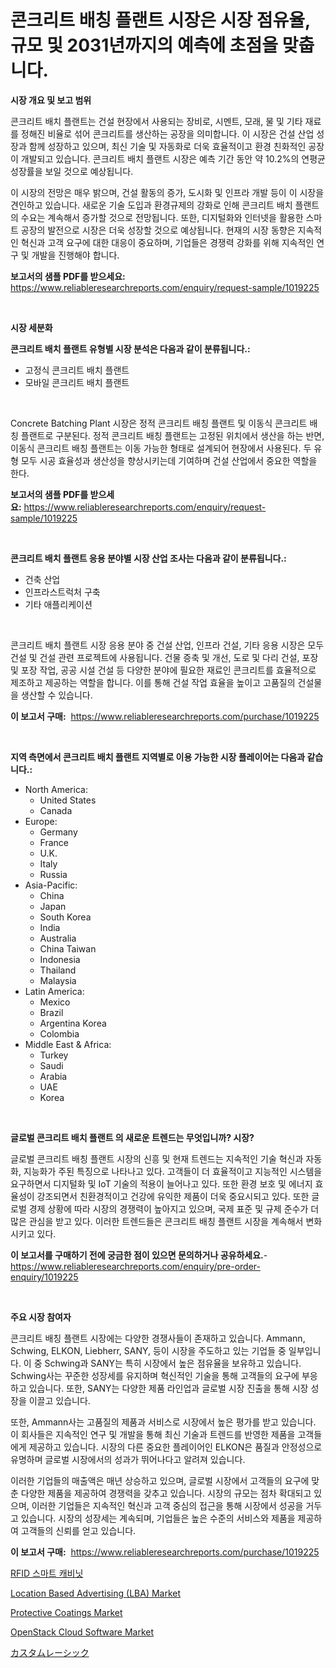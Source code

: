 <p><h1>콘크리트 배칭 플랜트 시장은 시장 점유율, 규모 및 2031년까지의 예측에 초점을 맞춥니다.</h1></p><p><strong>시장 개요 및 보고 범위</strong></p>
<p><p>콘크리트 배치 플랜트는 건설 현장에서 사용되는 장비로, 시멘트, 모래, 물 및 기타 재료를 정해진 비율로 섞어 콘크리트를 생산하는 공장을 의미합니다. 이 시장은 건설 산업 성장과 함께 성장하고 있으며, 최신 기술 및 자동화로 더욱 효율적이고 환경 친화적인 공장이 개발되고 있습니다. 콘크리트 배치 플랜트 시장은 예측 기간 동안 약 10.2%의 연평균 성장률을 보일 것으로 예상됩니다.</p><p>이 시장의 전망은 매우 밝으며, 건설 활동의 증가, 도시화 및 인프라 개발 등이 이 시장을 견인하고 있습니다. 새로운 기술 도입과 환경규제의 강화로 인해 콘크리트 배치 플랜트의 수요는 계속해서 증가할 것으로 전망됩니다. 또한, 디지털화와 인터넷을 활용한 스마트 공장의 발전으로 시장은 더욱 성장할 것으로 예상됩니다. 현재의 시장 동향은 지속적인 혁신과 고객 요구에 대한 대응이 중요하며, 기업들은 경쟁력 강화를 위해 지속적인 연구 및 개발을 진행해야 합니다.</p></p>
<p><strong>보고서의 샘플 PDF를 받으세요:</strong> <a href="https://www.reliableresearchreports.com/enquiry/request-sample/1019225">https://www.reliableresearchreports.com/enquiry/request-sample/1019225</a></p>
<p>&nbsp;</p>
<p><strong>시장 세분화</strong></p>
<p><strong>콘크리트 배치 플랜트 유형별 시장 분석은 다음과 같이 분류됩니다.:</strong></p>
<p><ul><li>고정식 콘크리트 배치 플랜트</li><li>모바일 콘크리트 배치 플랜트</li></ul></p>
<p>&nbsp;</p>
<p><p>Concrete Batching Plant 시장은 정적 콘크리트 배칭 플랜트 및 이동식 콘크리트 배칭 플랜트로 구분된다. 정적 콘크리트 배칭 플랜트는 고정된 위치에서 생산을 하는 반면, 이동식 콘크리트 배칭 플랜트는 이동 가능한 형태로 설계되어 현장에서 사용된다. 두 유형 모두 시공 효율성과 생산성을 향상시키는데 기여하며 건설 산업에서 중요한 역할을 한다.</p></p>
<p><strong>보고서의 샘플 PDF를 받으세요:</strong>&nbsp;<a href="https://www.reliableresearchreports.com/enquiry/request-sample/1019225">https://www.reliableresearchreports.com/enquiry/request-sample/1019225</a></p>
<p>&nbsp;</p>
<p><strong> 콘크리트 배치 플랜트 응용 분야별 시장 산업 조사는 다음과 같이 분류됩니다.:</strong></p>
<p><ul><li>건축 산업</li><li>인프라스트럭처 구축</li><li>기타 애플리케이션</li></ul></p>
<p>&nbsp;</p>
<p><p>콘크리트 배치 플랜트 시장 응용 분야 중 건설 산업, 인프라 건설, 기타 응용 시장은 모두 건설 및 건설 관련 프로젝트에 사용됩니다. 건물 증축 및 개선, 도로 및 다리 건설, 포장 및 포장 작업, 공공 시설 건설 등 다양한 분야에 필요한 재료인 콘크리트를 효율적으로 제조하고 제공하는 역할을 합니다. 이를 통해 건설 작업 효율을 높이고 고품질의 건설물을 생산할 수 있습니다.</p></p>
<p><strong>이 보고서 구매:</strong>&nbsp; <a href="https://www.reliableresearchreports.com/purchase/1019225">https://www.reliableresearchreports.com/purchase/1019225</a></p>
<p>&nbsp;</p>
<p><strong>지역 측면에서 콘크리트 배치 플랜트 지역별로 이용 가능한 시장 플레이어는 다음과 같습니다.:</strong></p>
<p><ul>
    <li>
        North America:
        <ul>
            <li>United States</li>
            <li>Canada</li>
        </ul>
    </li>
    <li>
        Europe:
        <ul>
            <li>Germany</li>
            <li>France</li>
            <li>U.K.</li>
            <li>Italy</li>
            <li>Russia</li>
        </ul>
    </li>
    <li>
        Asia-Pacific:
        <ul>
            <li>China</li>
            <li>Japan</li>
            <li>South Korea</li>
            <li>India</li>
            <li>Australia</li>
            <li>China Taiwan</li>
            <li>Indonesia</li>
            <li>Thailand</li>
            <li>Malaysia</li>
        </ul>
    </li>
    <li>
        Latin America:
        <ul>
            <li>Mexico</li>
            <li>Brazil</li>
            <li>Argentina Korea</li>
            <li>Colombia</li>
        </ul>
    </li>
    <li>
        Middle East & Africa:
        <ul>
            <li>Turkey</li>
            <li>Saudi</li>
            <li>Arabia</li>
            <li>UAE</li>
            <li>Korea</li>
        </ul>
    </li>
    </ul></p>
<p>&nbsp;</p>
<p><strong>글로벌 콘크리트 배치 플랜트 의 새로운 트렌드는 무엇입니까? 시장?</strong></p>
<p><p>글로벌 콘크리트 배칭 플랜트 시장의 신흥 및 현재 트렌드는 지속적인 기술 혁신과 자동화, 지능화가 주된 특징으로 나타나고 있다. 고객들이 더 효율적이고 지능적인 시스템을 요구하면서 디지털화 및 IoT 기술의 적용이 늘어나고 있다. 또한 환경 보호 및 에너지 효율성이 강조되면서 친환경적이고 건강에 유익한 제품이 더욱 중요시되고 있다. 또한 글로벌 경제 상황에 따라 시장의 경쟁력이 높아지고 있으며, 국제 표준 및 규제 준수가 더 많은 관심을 받고 있다. 이러한 트렌드들은 콘크리트 배칭 플랜트 시장을 계속해서 변화시키고 있다.</p></p>
<p><strong>이 보고서를 구매하기 전에 궁금한 점이 있으면 문의하거나 공유하세요.</strong>- <a href="https://www.reliableresearchreports.com/enquiry/pre-order-enquiry/1019225">https://www.reliableresearchreports.com/enquiry/pre-order-enquiry/1019225</a></p>
<p>&nbsp;</p>
<p><strong>주요 시장 참여자</strong></p>
<p><p>콘크리트 배칭 플랜트 시장에는 다양한 경쟁사들이 존재하고 있습니다. Ammann, Schwing, ELKON, Liebherr, SANY, 등이 시장을 주도하고 있는 기업들 중 일부입니다. 이 중 Schwing과 SANY는 특히 시장에서 높은 점유율을 보유하고 있습니다. Schwing사는 꾸준한 성장세를 유지하며 혁신적인 기술을 통해 고객들의 요구에 부응하고 있습니다. 또한, SANY는 다양한 제품 라인업과 글로벌 시장 진출을 통해 시장 성장을 이끌고 있습니다.</p><p>또한, Ammann사는 고품질의 제품과 서비스로 시장에서 높은 평가를 받고 있습니다. 이 회사들은 지속적인 연구 및 개발을 통해 최신 기술과 트렌드를 반영한 제품을 고객들에게 제공하고 있습니다. 시장의 다른 중요한 플레이어인 ELKON은 품질과 안정성으로 유명하며 글로벌 시장에서의 성과가 뛰어나다고 알려져 있습니다.</p><p>이러한 기업들의 매출액은 매년 상승하고 있으며, 글로벌 시장에서 고객들의 요구에 맞춘 다양한 제품을 제공하여 경쟁력을 갖추고 있습니다. 시장의 규모는 점차 확대되고 있으며, 이러한 기업들은 지속적인 혁신과 고객 중심의 접근을 통해 시장에서 성공을 거두고 있습니다. 시장의 성장세는 계속되며, 기업들은 높은 수준의 서비스와 제품을 제공하여 고객들의 신뢰를 얻고 있습니다.</p></p>
<p><strong>이 보고서 구매:</strong>&nbsp;&nbsp;<a href="https://www.reliableresearchreports.com/purchase/1019225">https://www.reliableresearchreports.com/purchase/1019225</a></p>
<p><p><a href="https://github.com/lkwggful07722/Market-Research-Report-List-1/blob/main/1007301190381.md">RFID 스마트 캐비닛</a></p><p><a href="https://pretty-mail-caf.notion.site/Location-Based-Advertising-LBA-Market-Size-and-Examines-its-Market-Scope-with-a-Primary-Focus-on-b0417a5b88c34d7492a389e79799d566">Location Based Advertising (LBA) Market</a></p><p><a href="https://github.com/irfadac/Market-Research-Report-List-2/blob/main/protective-coatings-market.md">Protective Coatings Market</a></p><p><a href="https://issuu.com/reportprime-2/docs/openstack-cloud-software-market-size-2030.pptx">OpenStack Cloud Software Market</a></p><p><a href="https://github.com/ycmtqqhvk3273/Market-Research-Report-List-1/blob/main/7727984190596.md">カスタムレーシック</a></p></p>
